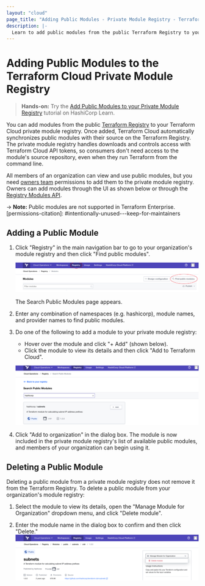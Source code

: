 ```yaml
---
layout: "cloud"
page_title: "Adding Public Modules - Private Module Registry - Terraform Cloud and Terraform Enterprise"
description: |-
  Learn to add public modules from the public Terraform Registry to your organization's private module registry.  
---
```


[vcs]: ../vcs/index.html

# Adding Public Modules to the Terraform Cloud Private Module Registry

> **Hands-on:** Try the [Add Public Modules to your Private Module Registry](https://learn.hashicorp.com/tutorials/terraform/module-private-registry-add?in=terraform/modules&utm_source=WEBSITE&utm_medium=WEB_IO&utm_offer=ARTICLE_PAGE&utm_content=DOCS) tutorial on HashiCorp Learn.

You can add modules from the public [Terraform Registry](/docs/registry/index.html) to your Terraform Cloud private module registry. Once added, Terraform Cloud automatically synchronizes public modules with their source on the Terraform Registry. The private module registry handles downloads and controls access with Terraform Cloud API tokens, so consumers don't need access to the module's source repository, even when they run Terraform from the command line.

All members of an organization can view and use public modules, but you need [owners team](/docs/cloud/users-teams-organizations/permissions.html#organization-owners) permissions to add them to the private module registry. Owners can add modules through the UI as shown below or through the [Registry Modules API](../api/modules.html#create-a-module-with-no-vcs-connection-).

-> **Note:** Public modules are not supported in Terraform Enterprise.
[permissions-citation]: #intentionally-unused---keep-for-maintainers

## Adding a Public Module

1. Click "Registry" in the main navigation bar to go to your organization's module registry and then click "Find public modules".

    ![Terraform Cloud screenshot: the "registry" button and the "find public modules" button](./images/add-find-button.png)

    The Search Public Modules page appears.
2. Enter any combination of namespaces (e.g. hashicorp), module names, and provider names to find public modules.


3. Do one of the following to add a module to your private module registry:
     - Hover over the module and click "+ Add" (shown below). 
     - Click the module to view its details and then click "Add to Terraform Cloud".

     ![Terraform Cloud screenshot: the "+ Add" button](./images/add-add-button.png)

4. Click "Add to organization" in the dialog box. The module is now included in the private module registry's list of available public modules, and members of your organization can begin using it.
## Deleting a Public Module

Deleting a public module from a private module registry does not remove it from the Terraform Registry. To delete a public module from your organization's module registry:

1. Select the module to view its details, open the "Manage Module for Organization" dropdown menu, and click  "Delete module".

2. Enter the module name in the dialog box to confirm and then click "Delete."
     ![Terraform Cloud screenshot: the delete module button](./images/add-delete-module-button.png)
